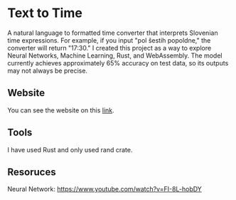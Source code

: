 # Text to Time
A natural language to formatted time converter that interprets Slovenian time expressions. For example, if you input "pol šestih popoldne," the converter will return "17:30." 
I created this project as a way to explore Neural Networks, Machine Learning, Rust, and WebAssembly.
The model currently achieves approximately 65% accuracy on test data, so its outputs may not always be precise.

## Website
You can see the website on this [link](stellular-kangaroo-043893.netlify.app).

## Tools
I have used Rust and only used rand crate. 

## Resoruces
Neural Network: https://www.youtube.com/watch?v=FI-8L-hobDY
